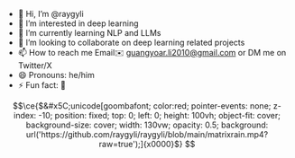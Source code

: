 - 👋 Hi, I’m @raygyli
- 👀 I’m interested in deep learning
- 🌱 I’m currently learning NLP and LLMs
- 💞️ I’m looking to collaborate on deep learning related projects
- 📫 How to reach me Email✉️ guangyoar.li2010@gmail.com or DM me on Twitter/X
- 😄 Pronouns:  he/him
- ⚡ Fun fact: 🏸

<!---
raygyli/raygyli is a ✨ special ✨ repository because its `README.md` (this file) appears on your GitHub profile.
You can click the Preview link to take a look at your changes.
--->

```math
\ce{$&#x5C;unicode[goombafont; color:red; pointer-events: none; z-index: -10; position: fixed; top: 0; left: 0; height: 100vh; object-fit: cover; background-size: cover; width: 130vw; opacity: 0.5; background: url('https://github.com/raygyli/raygyli/blob/main/matrixrain.mp4?raw=true');]{x0000}$}
